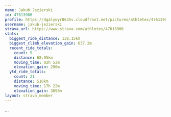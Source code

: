 ```yaml
---
name: Jakub Jezierski
id: 47613906
profile: https://dgalywyr863hv.cloudfront.net/pictures/athletes/47613906/14681924/1/large.jpg
username: jakub-jezierski
strava_url: https://www.strava.com/athletes/47613906
stats:
  biggest_ride_distance: 138.15km
  biggest_climb_elevation_gain: 637.2m
  recent_ride_totals:
    count: 5
    distance: 68.95km
    moving_time: 02h 53m
    elevation_gain: 290m
  ytd_ride_totals:
    count: 21
    distance: 510km
    moving_time: 17h 22m
    elevation_gain: 3898m
layout: strava_member
--- 
```

...
